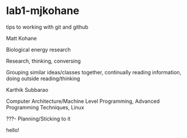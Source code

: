 # lab1-mjkohane
tips to working with git and github

Matt Kohane

Biological energy research

Research, thinking, conversing

Grouping similar ideas/classes together, continually reading information, doing outside reading/thinking

Karthik Subbarao

Computer Architecture/Machine Level Programming, Advanced Programming Techniques, Linux

???- Planning/Sticking to it

hello!
